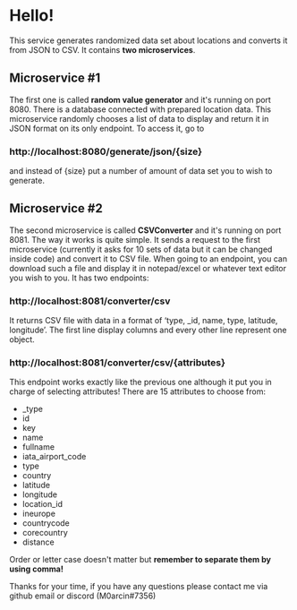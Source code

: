 # Hello! 

This service generates randomized data set about locations and converts it from JSON to CSV. It contains **two microservices**. 

## Microservice #1

The first one is called **random value generator** and it's running on port 8080. There is a database connected with prepared location data. This microservice randomly chooses a list of data to display and return it in JSON format on its only endpoint. To access it, go to 

### **http://localhost:8080/generate/json/{size}**

and instead of {size} put a number of amount of data set you to wish to generate.

## Microservice #2

The second microservice is called **CSVConverter** and it's running on port 8081. The way it works is quite simple. 
It sends a request to the first microservice (currently it asks for 10 sets of data but it can be changed inside code) and convert it to CSV file.
When going to an endpoint, you can download such a file and display it in notepad/excel or whatever text editor you wish to you. 
It has two endpoints:

### **http://localhost:8081/converter/csv**

It returns CSV file with data in a format of ‘type, _id, name, type, latitude, longitude’. 
The first line display columns and every other line represent one object.

### **http://localhost:8081/converter/csv/{attributes}**

This endpoint works exactly like the previous one although it put you in charge of selecting attributes! 
There are 15 attributes to choose from:
- _type 
- id 
- key 
- name 
- fullname 
- iata_airport_code 
- type 
- country 
- latitude 
- longitude 
- location_id 
- ineurope 
- countrycode 
- corecountry 
- distance

Order or letter case doesn't matter but **remember to separate them by using comma!**

Thanks for your time, if you have any questions please contact me via github email or discord (M0arcin#7356)
